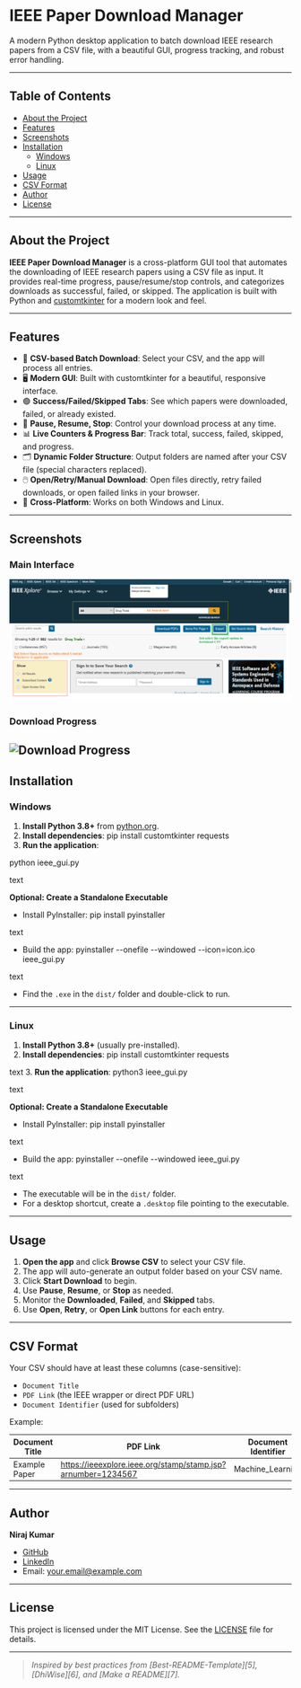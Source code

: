# IEEE Paper Download Manager

A modern Python desktop application to batch download IEEE research papers from a CSV file, with a beautiful GUI, progress tracking, and robust error handling.

---

## Table of Contents

- [About the Project](#about-the-project)
- [Features](#features)
- [Screenshots](#screenshots)
- [Installation](#installation)
  - [Windows](#windows)
  - [Linux](#linux)
- [Usage](#usage)
- [CSV Format](#csv-format)
- [Author](#author)
- [License](#license)

---

## About the Project

**IEEE Paper Download Manager** is a cross-platform GUI tool that automates the downloading of IEEE research papers using a CSV file as input. It provides real-time progress, pause/resume/stop controls, and categorizes downloads as successful, failed, or skipped. The application is built with Python and [customtkinter](https://github.com/TomSchimansky/CustomTkinter) for a modern look and feel.

---

## Features

- 📂 **CSV-based Batch Download**: Select your CSV, and the app will process all entries.
- 🖥️ **Modern GUI**: Built with customtkinter for a beautiful, responsive interface.
- 🟢 **Success/Failed/Skipped Tabs**: See which papers were downloaded, failed, or already existed.
- 🔄 **Pause, Resume, Stop**: Control your download process at any time.
- 📊 **Live Counters & Progress Bar**: Track total, success, failed, skipped, and progress.
- 🗂️ **Dynamic Folder Structure**: Output folders are named after your CSV file (special characters replaced).
- 🖱️ **Open/Retry/Manual Download**: Open files directly, retry failed downloads, or open failed links in your browser.
- 🏁 **Cross-Platform**: Works on both Windows and Linux.

---

## Screenshots

### Main Interface

![Main Interface](/Screenshot/1.png)

### Download Progress

![Download Progress](/Screenshot/2.png)
---

## Installation

### Windows

1. **Install Python 3.8+** from [python.org](https://python.org).
2. **Install dependencies**:
pip install customtkinter requests
3. **Run the application**:

python ieee_gui.py

text

**Optional: Create a Standalone Executable**
- Install PyInstaller:
pip install pyinstaller

text
- Build the app:
pyinstaller --onefile --windowed --icon=icon.ico ieee_gui.py

text
- Find the `.exe` in the `dist/` folder and double-click to run.

---

### Linux

1. **Install Python 3.8+** (usually pre-installed).
2. **Install dependencies**:
pip install customtkinter requests

text
3. **Run the application**:
python3 ieee_gui.py

text

**Optional: Create a Standalone Executable**
- Install PyInstaller:
pip install pyinstaller

text
- Build the app:
pyinstaller --onefile --windowed ieee_gui.py

text
- The executable will be in the `dist/` folder.
- For a desktop shortcut, create a `.desktop` file pointing to the executable.

---

## Usage

1. **Open the app** and click **Browse CSV** to select your CSV file.
2. The app will auto-generate an output folder based on your CSV name.
3. Click **Start Download** to begin.
4. Use **Pause**, **Resume**, or **Stop** as needed.
5. Monitor the **Downloaded**, **Failed**, and **Skipped** tabs.
6. Use **Open**, **Retry**, or **Open Link** buttons for each entry.

---

## CSV Format

Your CSV should have at least these columns (case-sensitive):

- `Document Title`
- `PDF Link` (the IEEE wrapper or direct PDF URL)
- `Document Identifier` (used for subfolders)

Example:

| Document Title | PDF Link | Document Identifier |
|----------------|----------|--------------------|
| Example Paper  | https://ieeexplore.ieee.org/stamp/stamp.jsp?arnumber=1234567 | Machine_Learning |

---

## Author

**Niraj Kumar**  
- [GitHub](https://github.com/yourusername)
- [LinkedIn](https://www.linkedin.com/in/yourprofile)
- Email: your.email@example.com

---

## License

This project is licensed under the MIT License. See the [LICENSE](LICENSE) file for details.

---

> _Inspired by best practices from [Best-README-Template][5], [DhiWise][6], and [Make a README][7]._  
